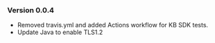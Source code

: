### Version  0.0.4
- Removed travis.yml and added Actions workflow for KB SDK tests.
- Update Java to enable TLS1.2